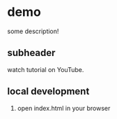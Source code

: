 # demo

some description!

## subheader

watch tutorial on YouTube.

## local development

1. open index.html in your browser



